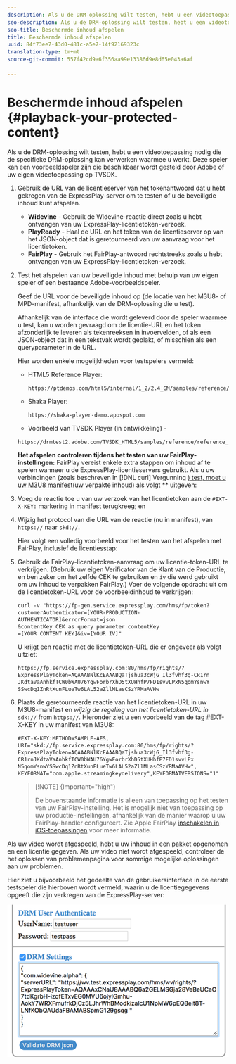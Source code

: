 ```yaml
---
description: Als u de DRM-oplossing wilt testen, hebt u een videotoepassing nodig die de specifieke DRM-oplossing kan verwerken waarmee u werkt. Deze speler kan een voorbeeldspeler zijn die beschikbaar wordt gesteld door Adobe of uw eigen videotoepassing op TVSDK.
seo-description: Als u de DRM-oplossing wilt testen, hebt u een videotoepassing nodig die de specifieke DRM-oplossing kan verwerken waarmee u werkt. Deze speler kan een voorbeeldspeler zijn die beschikbaar wordt gesteld door Adobe of uw eigen videotoepassing op TVSDK.
seo-title: Beschermde inhoud afspelen
title: Beschermde inhoud afspelen
uuid: 84f73ee7-43d0-481c-a5e7-14f92169323c
translation-type: tm+mt
source-git-commit: 557f42cd9a6f356aa99e13386d9e8d65e043a6af

---
```



# Beschermde inhoud afspelen {#playback-your-protected-content}

Als u de DRM-oplossing wilt testen, hebt u een videotoepassing nodig die de specifieke DRM-oplossing kan verwerken waarmee u werkt. Deze speler kan een voorbeeldspeler zijn die beschikbaar wordt gesteld door Adobe of uw eigen videotoepassing op TVSDK.

1. Gebruik de URL van de licentieserver van het tokenantwoord dat u hebt gekregen van de ExpressPlay-server om te testen of u de beveiligde inhoud kunt afspelen.

   * **Widevine** - Gebruik de Widevine-reactie direct zoals u hebt ontvangen van uw ExpressPlay-licentietoken-verzoek.
   * **PlayReady** - Haal de URL en het token van de licentieserver op van het JSON-object dat is geretourneerd van uw aanvraag voor het licentietoken.
   * **FairPlay** - Gebruik het FairPlay-antwoord rechtstreeks zoals u hebt ontvangen van uw ExpressPlay-licentietoken-verzoek.

1. Test het afspelen van uw beveiligde inhoud met behulp van uw eigen speler of een bestaande Adobe-voorbeeldspeler.

   Geef de URL voor de beveiligde inhoud op (de locatie van het M3U8- of MPD-manifest, afhankelijk van de DRM-oplossing die u test).

   Afhankelijk van de interface die wordt geleverd door de speler waarmee u test, kan u worden gevraagd om de licentie-URL en het token afzonderlijk te leveren als tekenreeksen in invoervelden, of als een JSON-object dat in een tekstvak wordt geplakt, of misschien als een queryparameter in de URL.

   Hier worden enkele mogelijkheden voor testspelers vermeld:

   * HTML5 Reference Player:

      ```
      https://ptdemos.com/html5/internal/1_2/2.4_GM/samples/reference/reference_player.html
      ```

   * Shaka Player:

      ```
      https://shaka-player-demo.appspot.com
      ```

   * Voorbeeld van TVSDK Player (in ontwikkeling) -

   ```
   https://drmtest2.adobe.com/TVSDK_HTML5/samples/reference/reference_player.html
   ```

   **Het afspelen controleren tijdens het testen van uw FairPlay-instellingen:** FairPlay vereist enkele extra stappen om inhoud af te spelen wanneer u de ExpressPlay-licentieservers gebruikt. Als u uw verbindingen (zoals beschreven in [!DNL curl] Vergunning [) test, moet u uw M3U8 manifest](../../multi-drm-workflows/quick-start/handle-the-licensing.md)(uw verpakte inhoud) als volgt ** uitgeven:

1. Voeg de reactie toe u van uw verzoek van het licentietoken aan de `#EXT-X-KEY:` markering in manifest terugkreeg; en
1. Wijzig het protocol van die URL van de reactie (nu in manifest), van `https://` naar `skd://`.

   Hier volgt een volledig voorbeeld voor het testen van het afspelen met FairPlay, inclusief de licentiesstap:

1. Gebruik de FairPlay-licentietoken-aanvraag om uw licentie-token-URL te verkrijgen. (Gebruik uw eigen Verificator van de Klant van de Productie, en ben zeker om het zelfde CEK te gebruiken en `iv` die werd gebruikt om uw inhoud te verpakken FairPlay.) Voer de volgende opdracht uit om de licentietoken-URL voor de voorbeeldinhoud te verkrijgen:

   ```
   curl -v "https://fp-gen.service.expressplay.com/hms/fp/token? 
   customerAuthenticator=[YOUR-PRODUCTION-AUTHENTICATOR]&errorFormat=json 
   &contentKey CEK as query parameter contentKey 
   =[YOUR CONTENT KEY]&iv=[YOUR IV]"
   ```

   U krijgt een reactie met de licentietoken-URL die er ongeveer als volgt uitziet:

   ```
   https://fp.service.expressplay.com:80/hms/fp/rights/? 
   ExpressPlayToken=AQAAABNlKcEAAABQaTjshua3cWjG_Il3fvhf3g-CR1rn 
   JKdtaVaAnhkfTCW0bWAU76YgwForbrXhD5tXUHhfP7FD1svvLPxN5qomYsnwY 
   SSwcDq1ZnRtXunFLueTw6LAL52aZllMLasCSzYRMaAVHw 
   ```

1. Plaats de geretourneerde reactie van het licentietoken-URL in uw M3U8-manifest en *wijzig de regeling van het licentietoken-URL in* `sdk://` from `https://`. Hieronder ziet u een voorbeeld van de tag #EXT-X-KEY in uw manifest van M3U8:

   ```
   #EXT-X-KEY:METHOD=SAMPLE-AES, 
   URI="skd://fp.service.expressplay.com:80/hms/fp/rights/? 
   ExpressPlayToken=AQAAABNlKcEAAABQaTjshua3cWjG_Il3fvhf3g- 
   CR1rnJKdtaVaAnhkfTCW0bWAU76YgwForbrXhD5tXUHhfP7FD1svvLPx 
   N5qomYsnwYSSwcDq1ZnRtXunFLueTw6LAL52aZllMLasCSzYRMaAVHw", 
   KEYFORMAT="com.apple.streamingkeydelivery",KEYFORMATVERSIONS="1"
   ```

   >[!NOTE] {Important=&quot;high&quot;}
   >
   >De bovenstaande informatie is alleen van toepassing op het testen van uw FairPlay-instelling. Het is mogelijk niet van toepassing op uw productie-instellingen, afhankelijk van de manier waarop u uw FairPlay-handler configureert. Zie Apple FairPlay [inschakelen in iOS-toepassingen](../../../programming/tvsdk-3x-ios-prog/ios-3x-drm-content-security/ios-3x-apple-fairplay-tvsdk.md) voor meer informatie.

Als uw video wordt afgespeeld, hebt u uw inhoud in een pakket opgenomen en een licentie gegeven. Als uw video niet wordt afgespeeld, controleer de het oplossen van problemenpagina voor sommige mogelijke oplossingen aan uw problemen.

<!--<a id="example_603D92A1F3924467B5D66EC862B8F59C"></a>-->

Hier ziet u bijvoorbeeld het gedeelte van de gebruikersinterface in de eerste testspeler die hierboven wordt vermeld, waarin u de licentiegegevens opgeeft die zijn verkregen van de ExpressPlay-server:

<!--<a id="fig_zjy_q2c_rw"></a>-->

![](assets/sample-player-drm-settings-web.png)
